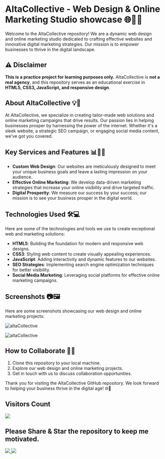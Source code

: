 # AltaCollective - Web Design & Online Marketing Studio showcase 🌐💼🚀

Welcome to the AltaCollective repository! We are a dynamic web design and online marketing studio dedicated to crafting effective websites and innovative digital marketing strategies. Our mission is to empower businesses to thrive in the digital landscape.

## ⚠️ Disclaimer  
**This is a practice project for learning purposes only.** AltaCollective is **not a real agency**, and this repository serves as an educational exercise in **HTML5, CSS3, JavaScript, and responsive design**. 


## About AltaCollective 💡🔗
At AltaCollective, we specialize in creating tailor-made web solutions and online marketing campaigns that drive results. Our passion lies in helping businesses prosper by harnessing the power of the internet. Whether it's a sleek website, a strategic SEO campaign, or engaging social media content, we've got you covered.

## Key Services and Features 📊🎯🌟
- **Custom Web Design**: Our websites are meticulously designed to meet your unique business goals and leave a lasting impression on your audience.
- **Effective Online Marketing**: We develop data-driven marketing strategies that increase your online visibility and drive targeted traffic.
- **Digital Prosperity**: We measure our success by your success; our mission is to see your business prosper in the digital world.

## Technologies Used 🛠️💻
Here are some of the technologies and tools we use to create exceptional web and marketing solutions:
- **HTML5**: Building the foundation for modern and responsive web designs.
- **CSS3**: Styling web content to create visually appealing experiences.
- **JavaScript**: Adding interactivity and dynamic features to our websites.
- **SEO Strategies**: Implementing search engine optimization techniques for better visibility.
- **Social Media Marketing**: Leveraging social platforms for effective online marketing campaigns.

## Screenshots 📷🖼️
Here are some screenshots showcasing our web design and online marketing projects:

![altaCollective](captura1.JPG "altaCollective")

![altaCollective](captura2.JPG "altaCollective")

## How to Collaborate 🤝🌱
1. Clone this repository to your local machine.
2. Explore our web design and online marketing projects.
3. Get in touch with us to discuss collaboration opportunities.

Thank you for visiting the AltaCollective GitHub repository. We look forward to helping your business thrive in the digital age! 🌐💪

## Visitors Count

<img width="auto" src="https://profile-counter.glitch.me/altaCollective/count.svg" />

## Please Share & Star the repository to keep me motivated.
  <a href = "https://github.com/sergio11/altaCollective/stargazers">
     <img src = "https://img.shields.io/github/stars/sergio11/altaCollective" />
  </a>
  <a href = "https://twitter.com/SergioReact418">
     <img src = "https://img.shields.io/twitter/url?label=follow&style=social&url=https%3A%2F%2Ftwitter.com%2FSergioReact418" />
  </a>
